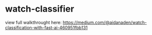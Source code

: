 # watch-classifier

view full walkthrought here: https://medium.com/@aidanaden/watch-classification-with-fast-ai-460951fbb131

